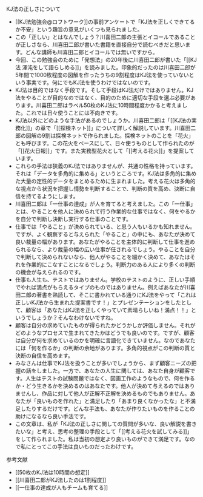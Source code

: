 
KJ法の正しさについて
- [[KJ法勉強会@ロフトワーク]]の事前アンケートで「KJ法を正しくできてるか不安」という趣旨の意見がいくつも見られました。
- この「正しい」とはなんでしょう？川喜田二郎の主張とイコールであることが正しさなら、川喜田二郎が書いた書籍を直接自分で読むべきだと思います。どんな講師も川喜田二郎とイコールでは無いですから。
- 今回、この勉強会のために「発想法」の20年後に川喜田二郎が書いた「[[KJ法 渾沌をして語らしめる]]」を読みました。印象的だったのは川喜田二郎が5年間で1000枚程度の図解を作ったうちの9割程度はKJ法を使っていないという事実です。何にでもKJ法を使うわけではないのです。
- KJ法は目的ではなく手段です。そして手段はKJ法だけではありません。KJ法をやることが目的なのではなく、目的のために適切な手段を選ぶ必要があります。川喜田二郎はラベル50枚のKJ法に10時間程度かかると考えました。これでは日々使うことには不向きです。
- KJ法以外にどのような手法があるのでしょうか。川喜田二郎は「[[KJ法の実務化]]」の章で「[[探検ネット]]」について詳しく解説しています。川喜田二郎の図解の9割は探検ネットで作られました。探検ネットのことを「花火」とも呼びます。この花火をベースにして、日々使うものとして作られたのが「[[花火日報]]」です。また実務型花火として「[[考える花火]]」を提案しています。
- これらの手法は狭義のKJ法ではありませんが、共通の性格を持っています。それは「データを多角的に集める」というところです。KJ法は多角的に集めた大量の定性的データをまとめるために生まれました。考える花火は多角的な視点から状況を把握し情勢を判断することで、判断の質を高め、決断に自信を持てるようにします。
- 川喜田二郎は「一仕事の達成」が人を育てると考えました。この「一仕事」とは、やることを他人に決められて行う作業的な仕事ではなく、何をやるかを自分で判断し決断し実行する仕事のことです。
- 仕事では「やること」が決められている、と思う人もいるかも知れません。ですが、よく観察すると与えられた「やること」の中にも、あなたが決めて良い裁量の幅があります。あなたがやることを主体的に判断して仕事を進められるなら、より裁量の幅の広い仕事が任されるでしょう。やることを自分で判断して決められないなら、他人がやることを細かく決めて、あなたはそれを作業的にこなすことになるでしょう。判断力のある人により多くの判断の機会が与えられるのです。
- 仕事も人生も、テストではありません。学校のテストのように、正しい手順でやれば満点がもらえるタイプのものではありません。例えばあなたが川喜田二郎の著書を熟読して、そこに書かれている通りにKJ法をやって「これは正しいKJ法から生まれた提案書です！」とプレゼンテーションをしたとして、顧客は「あなたはKJ法を正しくやっていて素晴らしいね！満点！！」というでしょうか？そんなわけないですね。
- 顧客は自分の求めていたものが得られたかどうかしか評価しません。それがどのようなプロセスで生まれてきたかはどうでも良いのです。ですが、顧客は自分が何を求めているのかを明確に言語化できていません。なのであなたには「何を作るか」の判断の余地があります。多角的視点がこの判断の質と決断の自信を高めます。
- みなさんは仕事でKJ法を扱うことが多いでしょうから、まず顧客ニーズの把握の話をしました。一方で、あなたの人生に関しては、あなた自身が顧客です。人生はテストの試験問題ではなく、図画工作のようなもので、何を作るか・どう生きるかを決めるのはあなたです。他人が決めて与えるのではありませんし、作品に対して他人が正解不正解を決めるものでもありません。あなたが「良いものを作れた」と満足したり「あまり良くなかったな」と不満足したりするだけです。どんな手法も、あなたが作りたいものを作ることの助けになるなら良い手法です。
- この文章は、私が「KJ法の正しさに関しての質問が多いな、良い解説を書きたいな」と考え、思考の整理の手段として「[[考える花火を試してみる]]」をして作られました。私は当初の想定より良いものができて満足です。なので私にとってこの手法は良いものだったわけです。

参考文献
- [[50枚のKJ法は10時間の想定]]
- [[川喜田二郎がKJ法したのは1割程度]]
- [[一仕事の達成が人もチームも育てる]]
